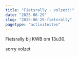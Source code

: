 ```yaml
---
title: "Fietsrally - volzet!!"
date: "2025-06-29"
slug: "2025-06-29-fietsrally"
pagetype: "activiteiten"
---
```


Fietsrally bij KWB om 13u30.

sorry volzet